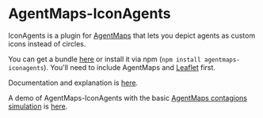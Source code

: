 # AgentMaps-IconAgents

IconAgents is a plugin for [AgentMaps](https://github.com/noncomputable/AgentMaps) that lets you depict agents as custom icons instead of circles.

You can get a bundle [here](https://unpkg.com/agentmaps-iconagents@1/site/dist/iconagents.js) or install it via npm (`npm install agentmaps-iconagents`). 
You'll need to include AgentMaps and [Leaflet](https://leafletjs.com/download.html) first.

Documentation and explanation is [here](https://noncomputable.github.io/AgentMaps-IconAgents/docs/).

A demo of AgentMaps-IconAgents with the basic [AgentMaps contagions simulation](https://noncomputable.github.io/AgentMaps/demos/basic_contagion/basic_contagion.html) is [here](https://noncomputable.github.io/AgentMaps-IconAgents/demos/contagion/contagion.html).  
